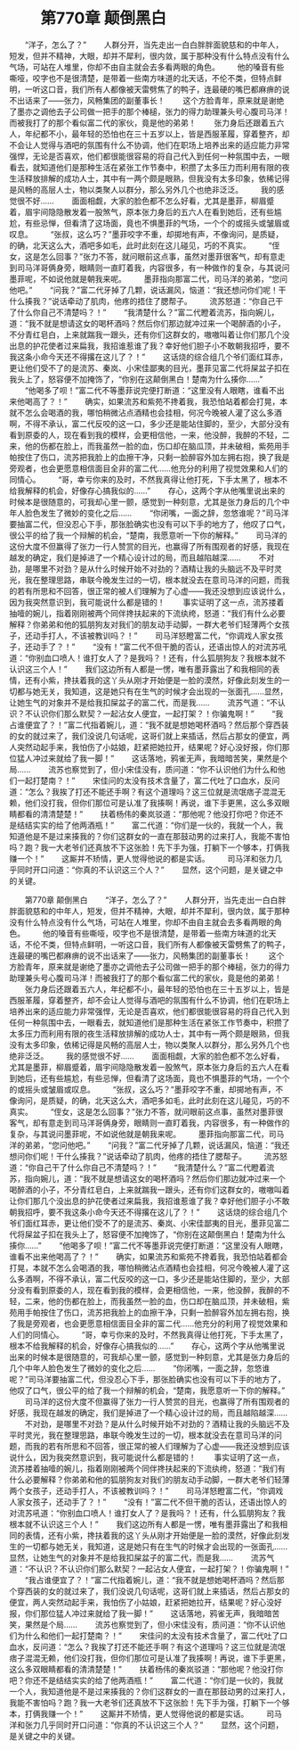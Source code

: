 # 　　第770章 颠倒黑白
　　“洋子，怎么了？”
　　人群分开，当先走出一白白胖胖面貌慈和的中年人，短发，但并不精神，大眼，却并不犀利，很内敛，属于那种没有什么特点没有什么气场，可站在人堆里，你却不由自主就会去多看两眼的角色。
　　他的嗓音有些嘶哑，咬字也不是很清楚，是带着一些南方味道的北天话，不伦不类，但特点鲜明，一听这口音，我们所有人都像被天雷劈焦了的鸭子，连最硬的嘴巴都麻痹的说不出话来了——张力，风畅集团的副董事长！
　　这个方脸青年，原来就是谢绝了墨亦之调他去子公司做一把手的那个棒槌，张力的得力助理兼头号心腹司马洋！而被我打了的那个看似富二代的家伙，竟是他的弟弟！
　　张力身后还跟着五六人，年纪都不小，最年轻的恐怕也在三十五岁以上，皆是西服革履，穿着整齐，却不会让人觉得与酒吧的氛围有什么不协调，他们在职场上培养出来的适应能力非常强悍，无论是否喜欢，他们都很能很容易的将自己代入到任何一种氛围中去，一眼看去，就知道他们是那种生活在紧张工作节奏中，积攒了太多压力而利用有限的夜生活释放排解的成功人士，其中有一两个颇是眼熟，但我没有太多印象，依稀记得是风畅的高层人士，物以类聚人以群分，那么另外几个也绝非泛泛。
　　我的感觉很不好……
　　面面相觑，大家的脸色都不怎么好看，尤其是墨菲，柳眉蹙着，眉宇间隐隐散发着一股煞气，原本张力身后的五六人在看到她后，还有些尴尬，有些忌惮，但看清了这场面，竟也不惧墨菲的气场，一个个的或摇头或皱眉或叹息。
　　“张叔，这么巧？”墨菲咬字不重，却掷地有声，不像询问，是质疑，的确，北天这么大，酒吧多如毛，此时此刻在这儿碰见，巧的不真实。
　　“侄女，这是怎么回事？”张力不答，就问眼前这点事，虽然对墨菲很客气，却有意走到司马洋哥俩身旁，眼睛则一直盯着我，内容很多，有一种做作的复杂，与其说问墨菲呢，不如说他就是朝我来呢。
　　墨菲指向那富二代，司马洋的弟弟，“您问他吧。”
　　“问我？”富二代牙掉了几颗，说话漏风，恼道：“我还想问你们呢！干什么揍我？”说话牵动了肌肉，他疼的捂住了腮帮子。
　　流苏怒道：“你自己干了什么你自己不清楚吗？！”
　　“我清楚什么？”富二代瞪着流苏，指向婉儿，道：“我不就是想请这女的喝杯酒吗？然后你们那边就冲过来一个喝醉酒的小子，不分青红皂白，上来就踹我一跟头，还有你们这群女的，嗷嗷叫着让你们那几个没出息的护花使者过来扁我，我招谁惹谁了我？幸好他们胆子小不敢朝我招呼，要不我这条小命今天还不得撂在这儿了？！”
　　这话烧的综合组几个爷们面红耳赤，更让他们受不了的是流苏、秦岚、小宋佳鄙夷的目光，墨菲见富二代将屎盆子扣在我头上了，怒容便不加掩饰了，“你别在这颠倒黑白！楚南为什么揍你……”
　　“他喝多了呗！”富二代不等墨菲说完便打断道：“这里没有人眼瞎，谁看不出来他喝高了？！”
　　确实，如果流苏和紫苑不搀着我，我恐怕站着都会打晃，本就不怎么会喝酒的我，哪怕稍微沾点酒精也会挂相，何况今晚被人灌了这么多酒啊，不得不承认，富二代反咬的这一口，多少还是能站住脚的，至少，大部分没有看到原委的人，现在看到我的模样，会更相信他，一来，他没醉，我醉的不轻，二来，他的伤都在脸上，而我虽然一脸的血，伤口却在脑瓜顶，并未破相，紫苑用手帕按住了伤口，流苏把我脸上的血擦干净，只剩一脸醉容外加左拥右抱，换了我是旁观者，也会更愿意相信面目全非的富二代……他充分的利用了视觉效果和人们的同情心。
　　“哥，幸亏你来的及时，不然我真得让他打死，下手太黑了，根本不给我解释的机会，好像存心搞我似的……”
　　存心，这两个字从他嘴里说出来的时候本是很随意的，可我却心里一颤，感觉到一种刻意，尤其是张力身后的几个中年人脸色发生了微妙的变化之后……
　　“你闭嘴，一面之辞，忽悠谁呢？”司马洋要抽富二代，但没忍心下手，那张脸确实也没有可以下手的地方了，他叹了口气，很公平的给了我一个辩解的机会，“楚南，我愿意听一下你的解释。”
　　司马洋的这份大度不但赢得了张力一行人赞赏的目光，也赢得了所有围观者的好感，我现在越发的确定，我们是掉进了一个精心设计过的局，而且越陷越深……
　　不对劲，是哪里不对劲？是从什么时候开始不对劲的？酒精让我的头脑远不及平时灵光，我在整理思路，串联今晚发生过的一切，根本就没去在意司马洋的问题，而我的若有所思和不回答，很正常的被人们理解为了心虚——我还没想到应该说什么，因为我突然意识到，我可能说什么都是错的！
　　事实证明了这一点，流苏搂着抽噎的婉儿，指着刚刚被两个同伴搀扶起来的下流纨绔，怒道：“我们有什么必要解释？你弟弟和他的狐朋狗友对我们的朋友动手动脚，一群大老爷们轻薄两个女孩子，还动手打人，不该被教训吗？！”
　　司马洋怒瞪富二代，“你调戏人家女孩子，还动手了？！”
　　“没有！”富二代不但干脆的否认，还语出惊人的对流苏吼道：“你别血口喷人！谁打女人了？是我吗？！还有，什么狐朋狗友？我根本就不认识这三个人！”
　　我们这边所有人都是一愣，唯有墨菲露出了和我相同的表情，还有小紫，搀扶着我的这丫头从刚才开始便是一脸的漠然，好像此刻发生的一切都与她无关，我知道，这是她只有在生气的时候才会出现的一张面孔……显然，让她生气的对象并不是给我扣屎盆子的富二代，而是我……
　　流苏气道：“不认识？不认识你们那么默契？一起沾女人便宜，一起打架？！你骗鬼啊！”
　　“我占谁便宜了？！”富二代指着婉儿，道：“我不就是想她喝杯酒吗？然后那个穿西装的女的就过来了，我们没说几句话呢，这哥们就上来插话，然后占那女的便宜，两人突然动起手来，我怕伤了小姑娘，赶紧把她拉开，结果呢？好心没好报，你们那位猛人冲过来就给了我一脚！”
　　这话落地，鸦雀无声，我暗暗苦笑，果然是个局……
　　流苏也察觉到了，但小宋佳没有，质问道：“你不认识他们为什么和他们一起打楚南？！”
　　宋佳问的太没有技术含量了，富二代吐了口血水，反问道：“怎么？我挨了打还不能还手啊？有这个道理吗？这三位就是流氓痞子混混无赖，他们没打我，但你们那位可是认准了我揍啊！再说，谁下手更黑，这么多双眼睛都看的清清楚楚！”
　　扶着杨伟的秦岚驳道：“那他呢？他没打你吧？你还不是结结实实的给了他两酒瓶！”
　　富二代道：“你们是一伙的，我就一个人，我知道他是不是过来揍我的？你们这群女的一直在那鼓动男的过来打人，我能不害怕吗？跑？我一大老爷们还真放不下这张脸！先下手为强，打躺下一个够本，打俩我赚一个！”
　　这厮并不矫情，更人觉得他说的都是实话。
　　司马洋和张力几乎同时开口问道：“你真的不认识这三个人？”
　　显然，这个问题，是关键之中的关键。

　　第770章 颠倒黑白
　　“洋子，怎么了？”
　　人群分开，当先走出一白白胖胖面貌慈和的中年人，短发，但并不精神，大眼，却并不犀利，很内敛，属于那种没有什么特点没有什么气场，可站在人堆里，你却不由自主就会去多看两眼的角色。
　　他的嗓音有些嘶哑，咬字也不是很清楚，是带着一些南方味道的北天话，不伦不类，但特点鲜明，一听这口音，我们所有人都像被天雷劈焦了的鸭子，连最硬的嘴巴都麻痹的说不出话来了——张力，风畅集团的副董事长！
　　这个方脸青年，原来就是谢绝了墨亦之调他去子公司做一把手的那个棒槌，张力的得力助理兼头号心腹司马洋！而被我打了的那个看似富二代的家伙，竟是他的弟弟！
　　张力身后还跟着五六人，年纪都不小，最年轻的恐怕也在三十五岁以上，皆是西服革履，穿着整齐，却不会让人觉得与酒吧的氛围有什么不协调，他们在职场上培养出来的适应能力非常强悍，无论是否喜欢，他们都很能很容易的将自己代入到任何一种氛围中去，一眼看去，就知道他们是那种生活在紧张工作节奏中，积攒了太多压力而利用有限的夜生活释放排解的成功人士，其中有一两个颇是眼熟，但我没有太多印象，依稀记得是风畅的高层人士，物以类聚人以群分，那么另外几个也绝非泛泛。
　　我的感觉很不好……
　　面面相觑，大家的脸色都不怎么好看，尤其是墨菲，柳眉蹙着，眉宇间隐隐散发着一股煞气，原本张力身后的五六人在看到她后，还有些尴尬，有些忌惮，但看清了这场面，竟也不惧墨菲的气场，一个个的或摇头或皱眉或叹息。
　　“张叔，这么巧？”墨菲咬字不重，却掷地有声，不像询问，是质疑，的确，北天这么大，酒吧多如毛，此时此刻在这儿碰见，巧的不真实。
　　“侄女，这是怎么回事？”张力不答，就问眼前这点事，虽然对墨菲很客气，却有意走到司马洋哥俩身旁，眼睛则一直盯着我，内容很多，有一种做作的复杂，与其说问墨菲呢，不如说他就是朝我来呢。
　　墨菲指向那富二代，司马洋的弟弟，“您问他吧。”
　　“问我？”富二代牙掉了几颗，说话漏风，恼道：“我还想问你们呢！干什么揍我？”说话牵动了肌肉，他疼的捂住了腮帮子。
　　流苏怒道：“你自己干了什么你自己不清楚吗？！”
　　“我清楚什么？”富二代瞪着流苏，指向婉儿，道：“我不就是想请这女的喝杯酒吗？然后你们那边就冲过来一个喝醉酒的小子，不分青红皂白，上来就踹我一跟头，还有你们这群女的，嗷嗷叫着让你们那几个没出息的护花使者过来扁我，我招谁惹谁了我？幸好他们胆子小不敢朝我招呼，要不我这条小命今天还不得撂在这儿了？！”
　　这话烧的综合组几个爷们面红耳赤，更让他们受不了的是流苏、秦岚、小宋佳鄙夷的目光，墨菲见富二代将屎盆子扣在我头上了，怒容便不加掩饰了，“你别在这颠倒黑白！楚南为什么揍你……”
　　“他喝多了呗！”富二代不等墨菲说完便打断道：“这里没有人眼瞎，谁看不出来他喝高了？！”
　　确实，如果流苏和紫苑不搀着我，我恐怕站着都会打晃，本就不怎么会喝酒的我，哪怕稍微沾点酒精也会挂相，何况今晚被人灌了这么多酒啊，不得不承认，富二代反咬的这一口，多少还是能站住脚的，至少，大部分没有看到原委的人，现在看到我的模样，会更相信他，一来，他没醉，我醉的不轻，二来，他的伤都在脸上，而我虽然一脸的血，伤口却在脑瓜顶，并未破相，紫苑用手帕按住了伤口，流苏把我脸上的血擦干净，只剩一脸醉容外加左拥右抱，换了我是旁观者，也会更愿意相信面目全非的富二代……他充分的利用了视觉效果和人们的同情心。
　　“哥，幸亏你来的及时，不然我真得让他打死，下手太黑了，根本不给我解释的机会，好像存心搞我似的……”
　　存心，这两个字从他嘴里说出来的时候本是很随意的，可我却心里一颤，感觉到一种刻意，尤其是张力身后的几个中年人脸色发生了微妙的变化之后……
　　“你闭嘴，一面之辞，忽悠谁呢？”司马洋要抽富二代，但没忍心下手，那张脸确实也没有可以下手的地方了，他叹了口气，很公平的给了我一个辩解的机会，“楚南，我愿意听一下你的解释。”
　　司马洋的这份大度不但赢得了张力一行人赞赏的目光，也赢得了所有围观者的好感，我现在越发的确定，我们是掉进了一个精心设计过的局，而且越陷越深……
　　不对劲，是哪里不对劲？是从什么时候开始不对劲的？酒精让我的头脑远不及平时灵光，我在整理思路，串联今晚发生过的一切，根本就没去在意司马洋的问题，而我的若有所思和不回答，很正常的被人们理解为了心虚——我还没想到应该说什么，因为我突然意识到，我可能说什么都是错的！
　　事实证明了这一点，流苏搂着抽噎的婉儿，指着刚刚被两个同伴搀扶起来的下流纨绔，怒道：“我们有什么必要解释？你弟弟和他的狐朋狗友对我们的朋友动手动脚，一群大老爷们轻薄两个女孩子，还动手打人，不该被教训吗？！”
　　司马洋怒瞪富二代，“你调戏人家女孩子，还动手了？！”
　　“没有！”富二代不但干脆的否认，还语出惊人的对流苏吼道：“你别血口喷人！谁打女人了？是我吗？！还有，什么狐朋狗友？我根本就不认识这三个人！”
　　我们这边所有人都是一愣，唯有墨菲露出了和我相同的表情，还有小紫，搀扶着我的这丫头从刚才开始便是一脸的漠然，好像此刻发生的一切都与她无关，我知道，这是她只有在生气的时候才会出现的一张面孔……显然，让她生气的对象并不是给我扣屎盆子的富二代，而是我……
　　流苏气道：“不认识？不认识你们那么默契？一起沾女人便宜，一起打架？！你骗鬼啊！”
　　“我占谁便宜了？！”富二代指着婉儿，道：“我不就是想她喝杯酒吗？然后那个穿西装的女的就过来了，我们没说几句话呢，这哥们就上来插话，然后占那女的便宜，两人突然动起手来，我怕伤了小姑娘，赶紧把她拉开，结果呢？好心没好报，你们那位猛人冲过来就给了我一脚！”
　　这话落地，鸦雀无声，我暗暗苦笑，果然是个局……
　　流苏也察觉到了，但小宋佳没有，质问道：“你不认识他们为什么和他们一起打楚南？！”
　　宋佳问的太没有技术含量了，富二代吐了口血水，反问道：“怎么？我挨了打还不能还手啊？有这个道理吗？这三位就是流氓痞子混混无赖，他们没打我，但你们那位可是认准了我揍啊！再说，谁下手更黑，这么多双眼睛都看的清清楚楚！”
　　扶着杨伟的秦岚驳道：“那他呢？他没打你吧？你还不是结结实实的给了他两酒瓶！”
　　富二代道：“你们是一伙的，我就一个人，我知道他是不是过来揍我的？你们这群女的一直在那鼓动男的过来打人，我能不害怕吗？跑？我一大老爷们还真放不下这张脸！先下手为强，打躺下一个够本，打俩我赚一个！”
　　这厮并不矫情，更人觉得他说的都是实话。
　　司马洋和张力几乎同时开口问道：“你真的不认识这三个人？”
　　显然，这个问题，是关键之中的关键。
